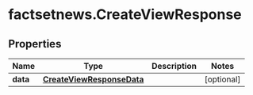 # factsetnews.CreateViewResponse

## Properties

Name | Type | Description | Notes
------------ | ------------- | ------------- | -------------
**data** | [**CreateViewResponseData**](CreateViewResponseData.md) |  | [optional] 


